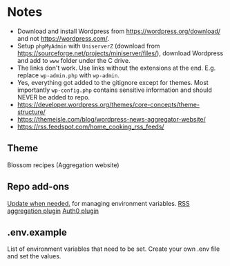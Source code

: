 # Notes

- Download and install Wordpress from https://wordpress.org/download/ and not https://wordpress.com/.
- Setup `phpMyAdmin` with `UniserverZ` (download from https://sourceforge.net/projects/miniserver/files/), download Wordpress and add to `www` folder under the C drive.
- The links don't work. Use links without the extensions at the end. E.g. replace `wp-admin.php` with `wp-admin`.
- Yes, everything got added to the gitignore except for themes. Most importantly `wp-config.php` contains sensitive information and should NEVER be added to repo.
- https://developer.wordpress.org/themes/core-concepts/theme-structure/
- https://themeisle.com/blog/wordpress-news-aggregator-website/
- https://rss.feedspot.com/home_cooking_rss_feeds/

## Theme

Blossom recipes (Aggregation website)

## Repo add-ons

[Update when needed.](https://github.com/vlucas/phpdotenv) for managing environment variables.
[RSS aggregation plugin](https://wordpress.org/plugins/wp-rss-aggregator/)
[Auth0 plugin](https://wordpress.org/plugins/auth0/)

## .env.example

List of environment variables that need to be set. Create your own .env file and set the values.
